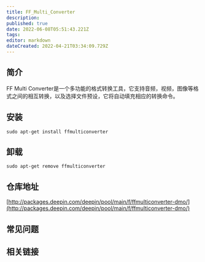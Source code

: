 ```yaml
---
title: FF_Multi_Converter
description: 
published: true
date: 2022-06-08T05:51:43.221Z
tags: 
editor: markdown
dateCreated: 2022-04-21T03:34:09.729Z
---
```


## 简介

FF Multi Converter是一个多功能的格式转换工具，它支持音频，视频，图像等格式之间的相互转换，以及选择文件预设，它将自动填充相应的转换命令。

## 安装

`sudo apt-get install ffmulticonverter`

## 卸载

`sudo apt-get remove ffmulticonverter`

## 仓库地址

[http://packages.deepin.com/deepin/pool/main/f/ffmulticonverter-dmo/](http://packages.deepin.com/deepin/pool/main/f/ffmulticonverter-dmo/)

## 常见问题

## 相关链接
